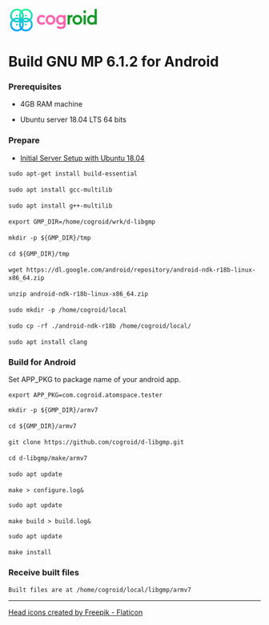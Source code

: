 [![cogroid.com](https://github.com/cogroid/resources/raw/main/images/banner/cogroid-48.png)](https://cogroid.com)

# Build GNU MP 6.1.2 for Android

### Prerequisites

* 4GB RAM machine

* Ubuntu server 18.04 LTS 64 bits

### Prepare

* [Initial Server Setup with Ubuntu 18.04](https://www.digitalocean.com/community/tutorials/initial-server-setup-with-ubuntu-18-04)

```
sudo apt-get install build-essential

sudo apt install gcc-multilib

sudo apt install g++-multilib

export GMP_DIR=/home/cogroid/wrk/d-libgmp

mkdir -p ${GMP_DIR}/tmp

cd ${GMP_DIR}/tmp

wget https://dl.google.com/android/repository/android-ndk-r18b-linux-x86_64.zip

unzip android-ndk-r18b-linux-x86_64.zip

sudo mkdir -p /home/cogroid/local

sudo cp -rf ./android-ndk-r18b /home/cogroid/local/

sudo apt install clang
```

### Build for Android

Set APP_PKG to package name of your android app.

```
export APP_PKG=com.cogroid.atomspace.tester
```

```
mkdir -p ${GMP_DIR}/armv7

cd ${GMP_DIR}/armv7

git clone https://github.com/cogroid/d-libgmp.git

cd d-libgmp/make/armv7

sudo apt update

make > configure.log&
```

```
sudo apt update

make build > build.log&
```

```
sudo apt update

make install
```

### Receive built files

```
Built files are at /home/cogroid/local/libgmp/armv7
```

---
[Head icons created by Freepik - Flaticon](https://www.flaticon.com/free-icons/head)
